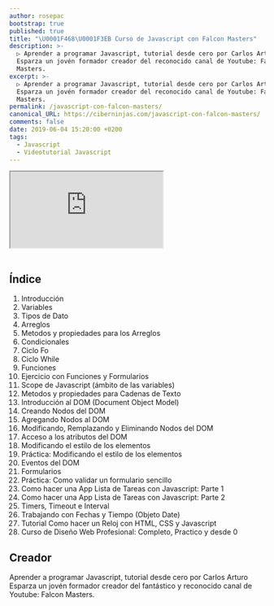 ```yaml
---
author: rosepac
bootstrap: true
published: true
title: "\U0001F468‍\U0001F3EB Curso de Javascript con Falcon Masters"
description: >-
  ▷ Aprender a programar Javascript, tutorial desde cero por Carlos Arturo
  Esparza un jovén formador creador del reconocido canal de Youtube: Falcon
  Masters.
excerpt: >-
  ▷ Aprender a programar Javascript, tutorial desde cero por Carlos Arturo
  Esparza un jovén formador creador del reconocido canal de Youtube: Falcon
  Masters.
permalink: /javascript-con-falcon-masters/
canonical_URL: https://ciberninjas.com/javascript-con-falcon-masters/
comments: false
date: 2019-06-04 15:20:00 +0200
tags:
  - Javascript
  - Videotutorial Javascript
---
```


<div class="embed-responsive embed-responsive-16by9">
  <iframe class="embed-responsive-item" src="https://www.youtube-nocookie.com/embed/videoseries?list=PLTlBeKQnFKtIU7Ap4jNX513lI1bC9m01X" allowfullscreen></iframe>
</div><br/>

## Índice

1. Introducción
2. Variables
3. Tipos de Dato
4. Arreglos
5. Metodos y propiedades para los Arreglos
6. Condicionales
7. Ciclo Fo
8. Ciclo While
9. Funciones
10. Ejercicio con Funciones y Formularios
11. Scope de Javascript (ámbito de las variables)
12. Metodos y propiedades para Cadenas de Texto
13. Introducción al DOM (Document Object Model)
14. Creando Nodos del DOM
15. Agregando Nodos al DOM
16. Modificando, Remplazando y Eliminando Nodos del DOM
17. Acceso a los atributos del DOM
18. Modificando el estilo de los elementos
19. Práctica: Modificando el estilo de los elementos
20. Eventos del DOM
21. Formularios
22. Práctica: Como validar un formulario sencillo
23. Como hacer una App Lista de Tareas con Javascript: Parte 1
24. Como hacer una App Lista de Tareas con Javascript: Parte 2
25. Timers, Timeout e Interval
26. Trabajando con Fechas y Tiempo (Objeto Date)
27. Tutorial Como hacer un Reloj con HTML, CSS y Javascript
28. Curso de Diseño Web Profesional: Completo, Practico y desde 0

## Creador

Aprender a programar Javascript, tutorial desde cero por Carlos Arturo Esparza un jovén formador creador del fantástico y reconocido canal de Youtube: Falcon Masters.